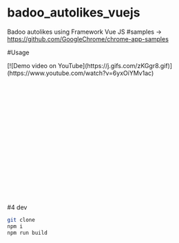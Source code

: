 # badoo_autolikes_vuejs
Badoo autolikes using Framework Vue JS
#samples
-> https://github.com/GoogleChrome/chrome-app-samples

#Usage
<div style="position:relative;height:0;padding-bottom:62.47%">
[![Demo video on YouTube](https://j.gifs.com/zKGgr8.gif)](https://www.youtube.com/watch?v=6yxOiYMv1ac)
</div>

#4 dev 
```bash
git clone 
npm i
npm run build
```
